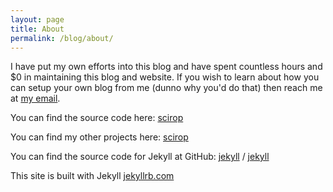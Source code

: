 ```yaml
---
layout: page
title: About
permalink: /blog/about/
---
```


I have put my own efforts into this blog and have spent countless hours and $0 in maintaining this blog and website.
If you wish to learn about how you can setup your own blog from me (dunno why you'd do that) then reach me at [my email](mailto:swarupsahoo@icloud.com).

You can find the source code here:
[scirop](https://github.com/scirop/scirop.github.io)

You can find my other projects here:
[scirop]['scirop-github']

You can find the source code for Jekyll at GitHub:
[jekyll][jekyll-organization] /
[jekyll](https://github.com/jekyll/jekyll)

This site is built with Jekyll [jekyllrb.com](https://jekyllrb.com/)

[jekyll-organization]: https://github.com/jekyll
['scirop-github']: https://github.com/scirop
